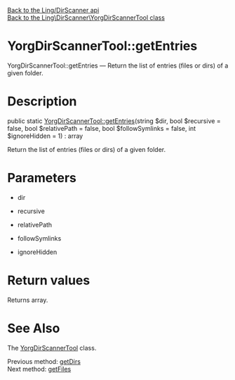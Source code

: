 [Back to the Ling/DirScanner api](https://github.com/lingtalfi/DirScanner/blob/master/doc/api/Ling/DirScanner.md)<br>
[Back to the Ling\DirScanner\YorgDirScannerTool class](https://github.com/lingtalfi/DirScanner/blob/master/doc/api/Ling/DirScanner/YorgDirScannerTool.md)


YorgDirScannerTool::getEntries
================



YorgDirScannerTool::getEntries — Return the list of entries (files or dirs) of a given folder.




Description
================


public static [YorgDirScannerTool::getEntries](https://github.com/lingtalfi/DirScanner/blob/master/doc/api/Ling/DirScanner/YorgDirScannerTool/getEntries.md)(string $dir, bool $recursive = false, bool $relativePath = false, bool $followSymlinks = false, int $ignoreHidden = 1) : array




Return the list of entries (files or dirs) of a given folder.




Parameters
================


- dir

    

- recursive

    

- relativePath

    

- followSymlinks

    

- ignoreHidden

    


Return values
================

Returns array.








See Also
================

The [YorgDirScannerTool](https://github.com/lingtalfi/DirScanner/blob/master/doc/api/Ling/DirScanner/YorgDirScannerTool.md) class.

Previous method: [getDirs](https://github.com/lingtalfi/DirScanner/blob/master/doc/api/Ling/DirScanner/YorgDirScannerTool/getDirs.md)<br>Next method: [getFiles](https://github.com/lingtalfi/DirScanner/blob/master/doc/api/Ling/DirScanner/YorgDirScannerTool/getFiles.md)<br>

